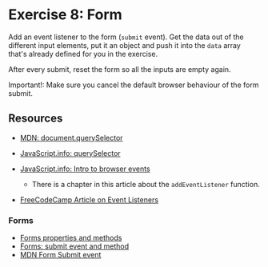 # Exercise 8: Form

Add an event listener to the form (`submit` event). Get the data out of the different input elements, put it an object and push it into the `data` array that's already defined for you in the exercise.

After every submit, reset the form so all the inputs are empty again.

Important!: Make sure you cancel the default browser behaviour of the form submit.

## Resources

- [MDN: document.querySelector](https://developer.mozilla.org/en-US/docs/Web/API/Document/querySelector)
- [JavaScript.info: querySelector](https://javascript.info/searching-elements-dom#querySelector)

- [JavaScript.info: Intro to browser events](https://javascript.info/introduction-browser-events#addeventlistener)
  - There is a chapter in this article about the `addEventListener` function.
- [FreeCodeCamp Article on Event Listeners](https://www.freecodecamp.org/news/javascript-addeventlistener-example-code/)

### Forms

- [Forms properties and methods](https://javascript.info/form-elements)
- [Forms: submit event and method](https://javascript.info/forms-submit)
- [MDN Form Submit event](https://developer.mozilla.org/en-US/docs/Web/API/HTMLFormElement/submit_event)
